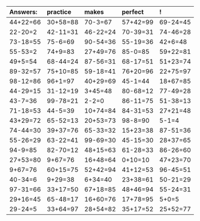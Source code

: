 | Answers: | practice | makes | perfect | ! |
| :--- | :--- | :--- | :--- | :--- |
| 44+22=66 | 30+58=88 | 70-3=67 | 57+42=99 | 69-24=45 | 
| 22-20=2 | 42-11=31 | 46-22=24 | 70-39=31 | 74-46=28 | 
| 73-18=55 | 75-6=69 | 90-54=36 | 55-19=36 | 42+6=48 | 
| 55-53=2 | 74+9=83 | 27+49=76 | 85-0=85 | 59+22=81 | 
| 49+5=54 | 68-44=24 | 87-56=31 | 68-17=51 | 51+23=74 | 
| 89-32=57 | 75+10=85 | 59-18=41 | 76+20=96 | 22+75=97 | 
| 98-12=86 | 96+1=97 | 40+29=69 | 45-1=44 | 18+67=85 | 
| 44-29=15 | 31-12=19 | 3+45=48 | 80-68=12 | 77-49=28 | 
| 43-7=36 | 99-78=21 | 2-2=0 | 86-11=75 | 51-38=13 | 
| 71-18=53 | 44-5=39 | 10+74=84 | 84-31=53 | 27+21=48 | 
| 43+29=72 | 65-52=13 | 20+53=73 | 98-8=90 | 5-1=4 | 
| 74-44=30 | 39+37=76 | 65-33=32 | 15+23=38 | 87-51=36 | 
| 55-26=29 | 63-22=41 | 99-69=30 | 45-15=30 | 28+37=65 | 
| 94-9=85 | 82-70=12 | 48+15=63 | 61-28=33 | 86-26=60 | 
| 27+53=80 | 9+67=76 | 16+48=64 | 0+10=10 | 47+23=70 | 
| 9+67=76 | 60+15=75 | 52+42=94 | 41+12=53 | 96-45=51 | 
| 40-34=6 | 9+29=38 | 6+34=40 | 23+38=61 | 50-21=29 | 
| 97-31=66 | 33+17=50 | 67+18=85 | 48+46=94 | 55-24=31 | 
| 29+16=45 | 65-48=17 | 16+60=76 | 17+78=95 | 5+0=5 | 
| 29-24=5 | 33+64=97 | 28+54=82 | 35+17=52 | 25+52=77 | 
